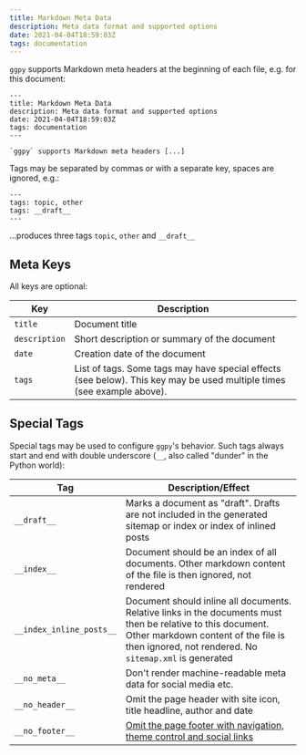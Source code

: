 ```yaml
---
title: Markdown Meta Data
description: Meta data format and supported options
date: 2021-04-04T18:59:03Z
tags: documentation
---
```


`ggpy` supports Markdown meta headers at the beginning of each file, e.g. for this document:

```
---
title: Markdown Meta Data
description: Meta data format and supported options
date: 2021-04-04T18:59:03Z
tags: documentation
---

`ggpy` supports Markdown meta headers [...]
```

Tags may be separated by commas or with a separate key, spaces are ignored, e.g.:

```
---
tags: topic, other
tags: __draft__
---
```

...produces three tags `topic`, `other` and `__draft__`

## Meta Keys

All keys are optional:

| Key | Description |
|-----|-------------|
| `title` | Document title |
| `description` | Short description or summary of the document |
| `date` | Creation date of the document |
| `tags` | List of tags. Some tags may have special effects (see below). This key may be used multiple times (see example above). |

## Special Tags

Special tags may be used to configure `ggpy`'s behavior. Such tags always start and end with double underscore (`__`, also called "dunder" in the Python world):

| Tag | Description/Effect |
|-----|--------------------|
| `__draft__` | Marks a document as "draft". Drafts are not included in the generated sitemap or index or index of inlined posts |
| `__index__` | Document should be an index of all documents. Other markdown content of the file is then ignored, not rendered |
| `__index_inline_posts__` | Document should inline all documents. Relative links in the documents must then be relative to this document. Other markdown content of the file is then ignored, not rendered. No `sitemap.xml` is generated |
| `__no_meta__` | Don't render machine-readable meta data for social media etc. |
| `__no_header__` | Omit the page header with site icon, title headline, author and date |
| `__no_footer__` | [Omit the page footer with navigation, theme control and social links](no-footer/) |
